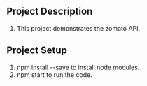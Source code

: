 ## Project Description

1. This project demonstrates the zomato API.

## Project Setup

1. npm install --save to install node modules.
2. npm start to run the code.


